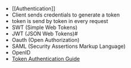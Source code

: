 - [[Authentication]]
- Client sends credentials to generate a token
- token is send by token in every request
- SWT (Simple Web Tokens)
- JWT (JSON Web Tokens)#
- Oauth (Open Authorization)
- SAML (Security Assertions Markup Language)
- OpenID
- [Token Authentication Guide](https://roadmap.sh/guides/token-authentication)